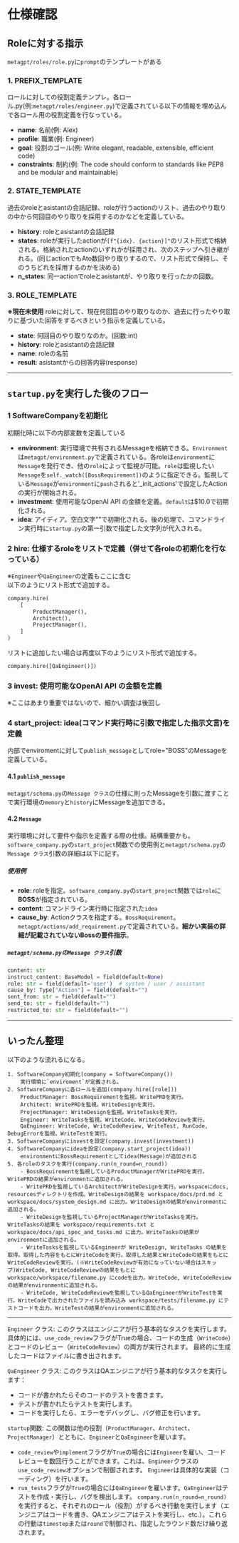 # 仕様確認
## Roleに対する指示
`metagpt/roles/role.py`に`prompt`のテンプレートがある
### 1. PREFIX_TEMPLATE
ロールに対しての役割定義テンプレ。各ロール.py(例:`metagpt/roles/engineer.py`)で定義されている以下の情報を埋め込んで各ロール用の役割定義を行なっている。
- **name**: 名前(例: Alex)
- **profile**: 職業(例: Engineer)
- **goal**: 役割のゴール(例: Write elegant, readable, extensible, efficient code)
- **constraints**: 制約(例: The code should conform to standards like PEP8 and be modular and maintainable)

### 2. STATE_TEMPLATE
過去のroleとasistantの会話記録、roleが行うactionのリスト、過去のやり取りの中から何回目のやり取りを採用するのかなどを定義している。
- **history**: roleとasistantの会話記録
- **states**: roleが実行したactionが`[f"{idx}. {action}]"`のリスト形式で格納される。格納されたactionのいずれかが採用され、次のステップへ引き継がれる。(同じactionでもAto数回やり取りするので、リスト形式で保持し、そのうちどれを採用するのかを決める)
- **n_states**: 同一actionでroleとasistantが、やり取りを行ったかの回数。

### 3. ROLE_TEMPLATE
**※現在未使用**
roleに対して、現在何回目のやり取りなのか、過去に行ったやり取りに基づいた回答をするべきという指示を定義している。
- **state**: 何回目のやり取りなのか。(回数:int)
- **history**: roleとasistantの会話記録
- **name**: roleの名前
- **result**: asistantからの回答内容(response)

<hr>

## `startup.py`を実行した後のフロー
### 1 SoftwareCompanyを初期化
初期化時に以下の内部変数を定義している
- **environment**: 実行環境で共有されるMessageを格納できる。`Environment`は`metagpt/environment.py`で定義されている。各roleは`environment`に`Message`を発行でき、他の`role`によって監視が可能。`role`は監視したい`Message`を`self._watch([BossRequirement])`のように指定できる。監視している`Message`が`environment`に`push`されると'_init_actions'で設定したActionの実行が開始される。
- **investment**: 使用可能なOpenAI API の金額を定義。`default`は$10.0で初期化される。
- **idea**: アイディア。空白文字""で初期化される。後の処理で、コマンドライン実行時に`startup.py`の第一引数で指定した文字列が代入される。
### 2 hire: 仕様するroleをリストで定義（併せて各roleの初期化を行なっている）
※`Engineer`や`QaEngineer`の定義もここに含む</br>
以下のようにリスト形式で追加する。</br>
```python
company.hire(
    [
        ProductManager(),
        Architect(),
        ProjectManager(),
    ]
)
```
リストに追加したい場合は再度以下のようにリスト形式で追加する。
```python
company.hire([QaEngineer()])
```
### 3 invest: 使用可能なOpenAI API の金額を定義
※ここはあまり重要ではないので、細かい調査は後回し
### 4 start_project: idea(コマンド実行時に引数で指定した指示文言)を定義
内部でenviromentに対して`publish_message`としてrole="BOSS"のMessageを定義している。
#### 4.1 `publish_message`
`metagpt/schema.py`の`Message クラス`の仕様に則ったMessageを引数に渡すことで実行環境の`memory`と`history`にMessageを追加できる。
#### 4.2 `Message`
実行環境に対して要件や指示を定義する際の仕様。結構重要かも。
`software_company.py`の`start_project`関数での使用例と`metagpt/schema.py`の`Message クラス`引数の詳細は以下に記す。
##### 使用例
- **role**: roleを指定。`software_company.py`の`start_project`関数では`role`に**BOSS**が指定されている。
- **content**: コマンドライン実行時に指定された`idea`
- **cause_by**: Actionクラスを指定する。`BossRequirement`。`metagpt/actions/add_requirement.py`で定義されている。**細かい実装の詳細が記載されていないBossの要件指示**。

##### `metagpt/schema.py`の`Message クラス`引数
```python
content: str
instruct_content: BaseModel = field(default=None)
role: str = field(default='user')  # system / user / assistant
cause_by: Type["Action"] = field(default="")
sent_from: str = field(default="")
send_to: str = field(default="")
restricted_to: str = field(default="")
```

<hr>

## いったん整理
以下のような流れるになる。
```
1. SoftwareCompany初期化(company = SoftwareCompany())
    実行環境に`enviroment`が定義される。
2. SoftwareCompanyに各ロールを追加(company.hire([role]))
    ProductManager: BossRequirementを監視。WritePRDを実行。
    Architect: WritePRDを監視。WriteDesignを実行。
    ProjectManager: WriteDesignを監視。WriteTasksを実行。
    Engineer: WriteTasksを監視。WriteCode、WriteCodeReviewを実行。
    QaEngineer: WriteCode, WriteCodeReview, WriteTest, RunCode, DebugErrorを監視。WriteTestを実行。
3. SoftwareCompanyにinvestを設定(company.invest(investment))
4. SoftwareCompanyにideaを設定(company.start_project(idea))
    environmentにBossRequirementとしてidea(Message)が追加される
5. 各roleのタスクを実行(company.run(n_round=n_round))
    - BossRequirementを監視しているProductManagerがWritePRDを実行。WritePRDの結果がenvironmentに追加される。
    - WritePRDを監視しているArchitectがWriteDesignを実行。workspaceにdocs, resourcesディレクトリを作成。WriteDesignの結果を workspace/docs/prd.md と workspace/docs/system_design.md に出力。WriteDesignの結果がenvironmentに追加される。
    - WriteDesignを監視しているProjectManagerがWriteTasksを実行。WriteTasksの結果を workspace/requirements.txt と workspace/docs/api_spec_and_tasks.md に出力。WriteTasksの結果がenvironmentに追加される。
    - WriteTasksを監視しているEngineerが WriteDesign, WriteTasks の結果を取得。取得した内容をもとにWriteCodeを実行。取得した結果とWriteCodeの結果をもとにWriteCodeReviewを実行。(※WriteCodeReviewが有効になっていない場合はスキップ)WriteCode, WriteCodeReviewの結果をもとに workspace/workspace/filename.py にcodeを出力。WriteCode, WriteCodeReviewの結果がenvironmentに追加される。
    - WriteCode, WriteCodeReviewを監視しているQaEngineerがWriteTestを実行。WriteCodeで出力されたファイルを読み込み workspace/tests/filename.py にテストコードを出力。WriteTestの結果がenvironmentに追加される。
```
<hr>

`Engineer` クラス:
このクラスはエンジニアが行う基本的なタスクを実行します。具体的には、`use_code_review`フラグがTrueの場合、コードの生成（`WriteCode`）とコードのレビュー（`WriteCodeReview`）の両方が実行されます。
最終的に生成したコードはファイルに書き出されます。


`QaEngineer` クラス:
このクラスはQAエンジニアが行う基本的なタスクを実行します：
- コードが書かれたらそのコードのテストを書きます。
- テストが書かれたらテストを実行します。
- コードを実行したら、エラーをデバッグし、バグ修正を行います。


`startup`関数:
この関数は他の役割（`ProductManager`、`Architect`、`ProjectManager`）とともに、`Engineer`と`QaEngineer`を雇います。
- `code_review`や`implement`フラグが`True`の場合には`Engineer`を雇い、コードレビューを数回行うことができます。これは、`Engineer`クラスの`use_code_review`オプションで制御されます。
`Engineer`は具体的な実装（コーディング）を行います。
- `run_tests`フラグが`True`の場合には`QaEngineer`を雇います。`QaEngineer`はテストを作成・実行し、バグを検出します。
`company.run(n_round=n_round)`を実行すると、それぞれのロール（役割）がするべき行動を実行します（エンジニアはコードを書き、QAエンジニアはテストを実行し、etc.）。これらの行動は`timestep`または`round`で制御され、指定したラウンド数だけ繰り返されます。
